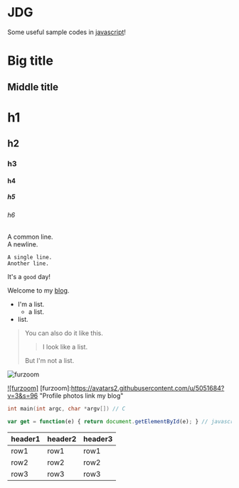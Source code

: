 # JDG
Some useful sample codes in [javascript](http://furzoom.com/javascript/ "javascript")!

Big title
==
Middle title
--
# h1
## h2
### h3
#### h4
##### h5
###### h6
A common line.<br />
A newline.

    A single line.
    Another line.

It's a `good` day!

Welcome to my [blog](http://furzoom.com/ "Furzoom").

* I'm a list.
  * a list.
* list.

> You can also do it like this.
> > I look like a list.
>
> But I'm not a list.

![furzoom](https://avatars2.githubusercontent.com/u/5051684?v=3&s=96 "Profile photos link itself")

[![furzoom]](http://furzoom.com/)
[furzoom]:https://avatars2.githubusercontent.com/u/5051684?v=3&s=96 "Profile photos link my blog"

```c
int main(int argc, char *argv[]) // C
```

```javascript
var get = function(e) { return document.getElementById(e); } // javascript
```

header1 | header2 | header3
--- | --- | ---
row1 | row1 | row1
row2 | row2 | row2
row3 | row3 | row3
